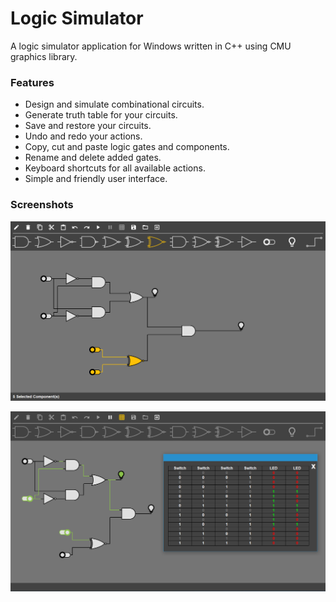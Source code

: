 # Logic Simulator
A logic simulator application for Windows written in C++ using CMU graphics library.

### Features
* Design and simulate combinational circuits.
* Generate truth table for your circuits.
* Save and restore your circuits.
* Undo and redo your actions.
* Copy, cut and paste logic gates and components.
* Rename and delete added gates.
* Keyboard shortcuts for all available actions.
* Simple and friendly user interface.

### Screenshots
![alt text](https://raw.githubusercontent.com/OmarBazaraa/Logic-Simulator/master/Logic%20Sim%201.png)

![alt text](https://raw.githubusercontent.com/OmarBazaraa/Logic-Simulator/master/Logic%20Sim%202.png)
